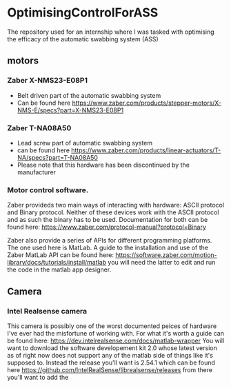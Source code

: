# OptimisingControlForASS
The repository used for an internship where I was tasked with optimising the efficacy of the automatic swabbing system (ASS)  
## motors

### Zaber X-NMS23-E08P1
+ Belt driven part of the automatic swabbing system
+ Can be found here https://www.zaber.com/products/stepper-motors/X-NMS-E/specs?part=X-NMS23-E08P1
### Zaber T-NA08A50
+ Lead screw part of automatic swabbing system
+ can be found here https://www.zaber.com/products/linear-actuators/T-NA/specs?part=T-NA08A50
+ Please note that this hardware has been discontinued by the manufacturer 

### Motor control software.  
Zaber provideds two main ways of interacting with hardware: ASCII protocol and Binary protocol. Neither of these devices work with the ASCII protocol and as such the binary has to be used. Documentation for both can be found here: https://www.zaber.com/protocol-manual?protocol=Binary

Zaber also provide a series of APIs for different programming platforms. The one used here is MatLab. A guide to the installation and use of the Zaber MatLab API can be found here: https://software.zaber.com/motion-library/docs/tutorials/install/matlab
you will need the latter to edit and run the code in the matlab app designer.

## Camera 
### Intel Realsense camera 
This camera is possibly one of the worst documented peices of hardware I've ever had the misfortune of working with. For what it's worth a guide can be found here: https://dev.intelrealsense.com/docs/matlab-wrapper
You will want to download the software developement kit 2.0 whose latest version as of right now does not support any of the matlab side of things like it's supposed to. Instead the release you'll want is 2.54.1 which can be found here https://github.com/IntelRealSense/librealsense/releases
from there you'll want to add the 

